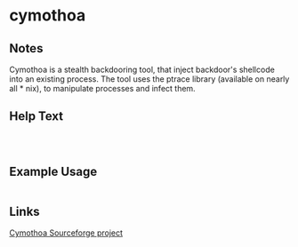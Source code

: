 # cymothoa

Notes
-------
Cymothoa is a stealth backdooring tool, that inject backdoor's shellcode into an existing process.
The tool uses the ptrace library (available on nearly all * nix), to manipulate processes and infect them.


Help Text
-------
```



```

Example Usage
-------


```

```

Links
-------
[Cymothoa Sourceforge project](http://cymothoa.sourceforge.net/)
